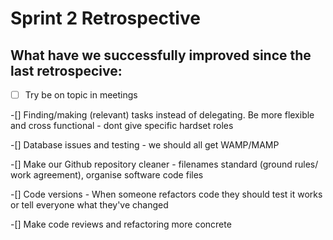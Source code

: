 # Sprint 2 Retrospective

## What have we successfully improved since the last retrospecive:

- [ ] Try be on topic in meetings

-[] Finding/making (relevant) tasks instead of delegating. Be more flexible and cross functional - dont give specific hardset roles

-[] Database issues and testing - we should all get WAMP/MAMP

-[] Make our Github repository cleaner - filenames standard (ground rules/ work agreement), organise software code files

-[] Code versions - When someone refactors code they should test it works or tell everyone what they've changed

-[] Make code reviews and refactoring more concrete
